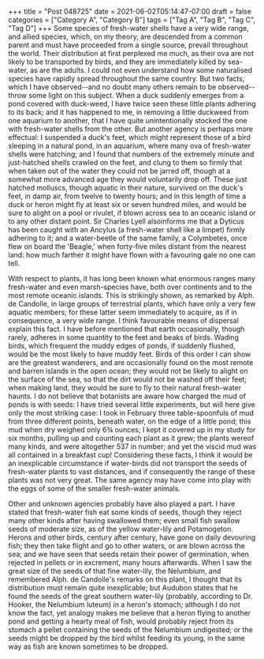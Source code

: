 +++
title = "Post 048725"
date = 2021-06-02T05:14:47-07:00
draft = false
categories = ["Category A", "Category B"]
tags = ["Tag A", "Tag B", "Tag C", "Tag D"]
+++
Some species of fresh-water shells have a very wide range, and allied species, which, on my theory, are descended from a common parent and must have proceeded from a single source, prevail throughout the world. Their distribution at first perplexed me much, as their ova are not likely to be transported by birds, and they are immediately killed by sea-water, as are the adults. I could not even understand how some naturalised species have rapidly spread throughout the same country. But two facts, which I have observed--and no doubt many others remain to be observed--throw some light on this subject. When a duck suddenly emerges from a pond covered with duck-weed, I have twice seen these little plants adhering to its back; and it has happened to me, in removing a little duckweed from one aquarium to another, that I have quite unintentionally stocked the one with fresh-water shells from the other. But another agency is perhaps more effectual: I suspended a duck's feet, which might represent those of a bird sleeping in a natural pond, in an aquarium, where many ova of fresh-water shells were hatching; and I found that numbers of the extremely minute and just-hatched shells crawled on the feet, and clung to them so firmly that when taken out of the water they could not be jarred off, though at a somewhat more advanced age they would voluntarily drop off. These just hatched molluscs, though aquatic in their nature, survived on the duck's feet, in damp air, from twelve to twenty hours; and in this length of time a duck or heron might fly at least six or seven hundred miles, and would be sure to alight on a pool or rivulet, if blown across sea to an oceanic island or to any other distant point. Sir Charles Lyell alsoinforms me that a Dyticus has been caught with an Ancylus (a fresh-water shell like a limpet) firmly adhering to it; and a water-beetle of the same family, a Colymbetes, once flew on board the 'Beagle,' when forty-five miles distant from the nearest land: how much farther it might have flown with a favouring gale no one can tell.

With respect to plants, it has long been known what enormous ranges many fresh-water and even marsh-species have, both over continents and to the most remote oceanic islands. This is strikingly shown, as remarked by Alph. de Candolle, in large groups of terrestrial plants, which have only a very few aquatic members; for these latter seem immediately to acquire, as if in consequence, a very wide range. I think favourable means of dispersal explain this fact. I have before mentioned that earth occasionally, though rarely, adheres in some quantity to the feet and beaks of birds. Wading birds, which frequent the muddy edges of ponds, if suddenly flushed, would be the most likely to have muddy feet. Birds of this order I can show are the greatest wanderers, and are occasionally found on the most remote and barren islands in the open ocean; they would not be likely to alight on the surface of the sea, so that the dirt would not be washed off their feet; when making land, they would be sure to fly to their natural fresh-water haunts. I do not believe that botanists are aware how charged the mud of ponds is with seeds: I have tried several little experiments, but will here give only the most striking case: I took in February three table-spoonfuls of mud from three different points, beneath water, on the edge of a little pond; this mud when dry weighed only 6¾ ounces; I kept it covered up in my study for six months, pulling up and counting each plant as it grew; the plants wereof many kinds, and were altogether 537 in number; and yet the viscid mud was all contained in a breakfast cup! Considering these facts, I think it would be an inexplicable circumstance if water-birds did not transport the seeds of fresh-water plants to vast distances, and if consequently the range of these plants was not very great. The same agency may have come into play with the eggs of some of the smaller fresh-water animals.

Other and unknown agencies probably have also played a part. I have stated that fresh-water fish eat some kinds of seeds, though they reject many other kinds after having swallowed them; even small fish swallow seeds of moderate size, as of the yellow water-lily and Potamogeton. Herons and other birds, century after century, have gone on daily devouring fish; they then take flight and go to other waters, or are blown across the sea; and we have seen that seeds retain their power of germination, when rejected in pellets or in excrement, many hours afterwards. When I saw the great size of the seeds of that fine water-lily, the Nelumbium, and remembered Alph. de Candolle's remarks on this plant, I thought that its distribution must remain quite inexplicable; but Audubon states that he found the seeds of the great southern water-lily (probably, according to Dr. Hooker, the Nelumbium luteum) in a heron's stomach; although I do not know the fact, yet analogy makes me believe that a heron flying to another pond and getting a hearty meal of fish, would probably reject from its stomach a pellet containing the seeds of the Nelumbium undigested; or the seeds might be dropped by the bird whilst feeding its young, in the same way as fish are known sometimes to be dropped.
